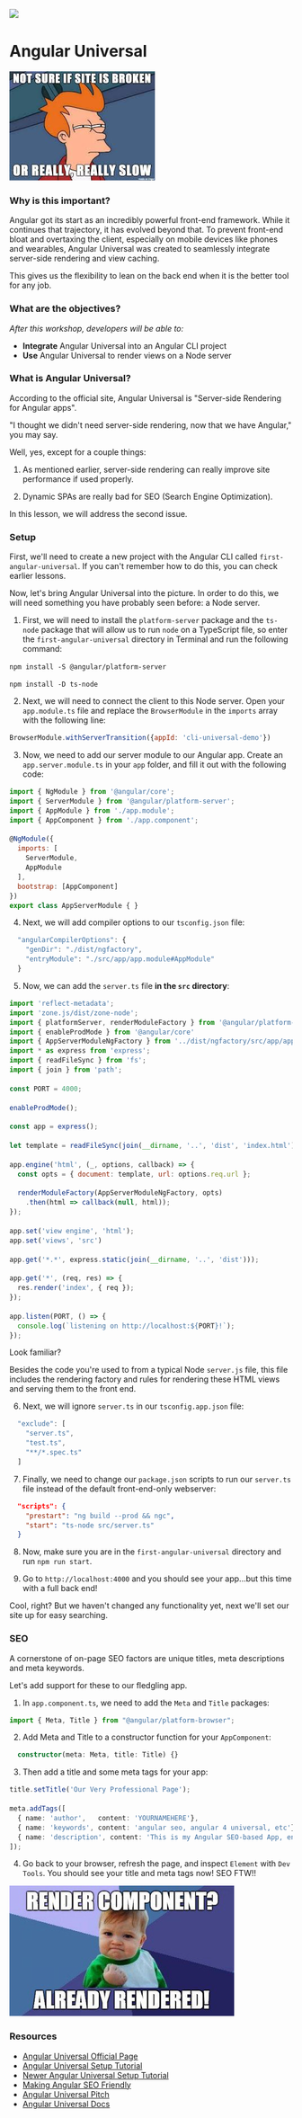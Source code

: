 ![](https://ga-dash.s3.amazonaws.com/production/assets/logo-9f88ae6c9c3871690e33280fcf557f33.png)

<!--2:14 WDI4-->

# Angular Universal

![](resources/siteBroken.jpeg)

### Why is this important?

Angular got its start as an incredibly powerful front-end framework.  While it continues that trajectory, it has evolved beyond that.  To prevent front-end bloat and overtaxing the client, especially on mobile devices like phones and wearables, Angular Universal was created to seamlessly integrate server-side rendering and view caching.

This gives us the flexibility to lean on the back end when it is the better tool for any job.

### What are the objectives?
*After this workshop, developers will be able to:*

- **Integrate** Angular Universal into an Angular CLI project
- **Use** Angular Universal to render views on a Node server

### What is Angular Universal?

According to the official site, Angular Universal is "Server-side Rendering for Angular apps".

"I thought we didn't need server-side rendering, now that we have Angular," you may say.

Well, yes, except for a couple things:

1. As mentioned earlier, server-side rendering can really improve site performance if used properly.

2. Dynamic SPAs are really bad for SEO (Search Engine Optimization).

In this lesson, we will address the second issue.

<!--WDI4 2:17 -->

### Setup

First, we'll need to create a new project with the Angular CLI called `first-angular-universal`.  If you can't remember how to do this, you can check earlier lessons.

Now, let's bring Angular Universal into the picture.  In order to do this, we will need something you have probably seen before: a Node server.

1. First, we will need to install the `platform-server` package and the `ts-node` package that will allow us to run `node` on a TypeScript file, so enter the `first-angular-universal` directory in Terminal and run the following command:

`npm install -S @angular/platform-server`

`npm install -D ts-node`

<!--2:20 turning over to devs WDI4-->
<!--WDI4 2:26 coming back -->

2. Next, we will need to connect the client to this Node server.  Open your `app.module.ts` file and replace the `BrowserModule` in the `imports` array with the following line:

```js
BrowserModule.withServerTransition({appId: 'cli-universal-demo'})
```

3. Now, we need to add our server module to our Angular app.  Create an `app.server.module.ts` in your `app` folder, and fill it out with the following code:

```js
import { NgModule } from '@angular/core';
import { ServerModule } from '@angular/platform-server';
import { AppModule } from './app.module';
import { AppComponent } from './app.component';

@NgModule({
  imports: [
    ServerModule,
    AppModule
  ],
  bootstrap: [AppComponent]
})
export class AppServerModule { }
```

<!--2:31 WDI4 turning over to devs -->
<!--WDI4 coming back 2:37 -->

4. Next, we will add compiler options to our `tsconfig.json` file:

```js
  "angularCompilerOptions": {
    "genDir": "./dist/ngfactory",
    "entryModule": "./src/app/app.module#AppModule"
  }
```

5. Now, we can add the `server.ts` file **in the `src` directory**:

```js
import 'reflect-metadata';
import 'zone.js/dist/zone-node';
import { platformServer, renderModuleFactory } from '@angular/platform-server'
import { enableProdMode } from '@angular/core'
import { AppServerModuleNgFactory } from '../dist/ngfactory/src/app/app.server.module.ngfactory'
import * as express from 'express';
import { readFileSync } from 'fs';
import { join } from 'path';

const PORT = 4000;

enableProdMode();

const app = express();

let template = readFileSync(join(__dirname, '..', 'dist', 'index.html')).toString();

app.engine('html', (_, options, callback) => {
  const opts = { document: template, url: options.req.url };

  renderModuleFactory(AppServerModuleNgFactory, opts)
    .then(html => callback(null, html));
});

app.set('view engine', 'html');
app.set('views', 'src')

app.get('*.*', express.static(join(__dirname, '..', 'dist')));

app.get('*', (req, res) => {
  res.render('index', { req });
});

app.listen(PORT, () => {
  console.log(`listening on http://localhost:${PORT}!`);
});
```

Look familiar?

Besides the code you're used to from a typical Node `server.js` file, this file includes the rendering factory and rules for rendering these HTML views and serving them to the front end.

<!--WDI4 2:41 turning over to devs -->
<!--WDI4 coming back 2:46 -->

6. Next, we will ignore `server.ts` in our `tsconfig.app.json` file:

```js
  "exclude": [
    "server.ts",
    "test.ts",
    "**/*.spec.ts"
  ]
```

7. Finally, we need to change our `package.json` scripts to run our `server.ts` file instead of the default front-end-only webserver:

```json
  "scripts": {
    "prestart": "ng build --prod && ngc",
    "start": "ts-node src/server.ts"
  }
```

8. Now, make sure you are in the `first-angular-universal` directory and run `npm run start`.

9. Go to `http://localhost:4000` and you should see your app...but this time with a full back end!

Cool, right?  But we haven't changed any functionality yet, next we'll set our site up for easy searching.

<!--2:52 WDI4 turning over to devs -->
<!--WDI4 coming back 2:57-->

### SEO

A cornerstone of on-page SEO factors are unique titles, meta descriptions and meta keywords. 

Let's add support for these to our fledgling app.

1. In `app.component.ts`, we need to add the `Meta` and `Title` packages:

```typescript
import { Meta, Title } from "@angular/platform-browser";
```

2. Add Meta and Title to a constructor function for your `AppComponent`:

```typescript
  constructor(meta: Meta, title: Title) {}
```

3. Then add a title and some meta tags for your app:

```typescript
title.setTitle('Our Very Professional Page');

meta.addTags([
  { name: 'author',   content: 'YOURNAMEHERE'},
  { name: 'keywords', content: 'angular seo, angular 4 universal, etc'},
  { name: 'description', content: 'This is my Angular SEO-based App, enjoy it!' }
]);
```

4. Go back to your browser, refresh the page, and inspect `Element` with `Dev Tools`.  You should see your title and meta tags now!  SEO FTW!!

![](resources/componentRendered.jpg)

### Resources

- [Angular Universal Official Page](https://universal.angular.io/)
- [Angular Universal Setup Tutorial](https://medium.com/@evertonrobertoauler/angular-4-universal-app-with-angular-cli-db8b53bba07d)
- [Newer Angular Universal Setup Tutorial](https://github.com/angular/angular-cli/wiki/stories-universal-rendering)
- [Making Angular SEO Friendly](https://coursetro.com/posts/code/68/Make-your-Angular-App-SEO-Friendly-(Angular-4-+-Universal))
- [Angular Universal Pitch](http://dev.sebastienlucas.com/universal-angular/)
- [Angular Universal Docs](https://github.com/angular/universal)

